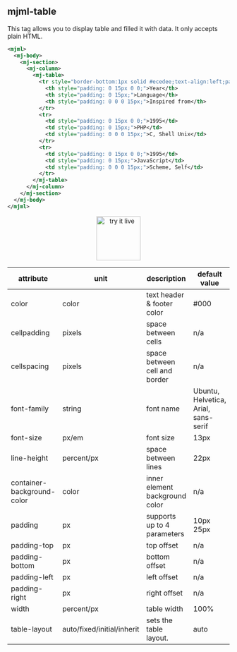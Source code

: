 ## mjml-table

This tag allows you to display table and filled it with data. It only accepts plain HTML.

```xml
<mjml>
  <mj-body>
    <mj-section>
      <mj-column>
        <mj-table>
          <tr style="border-bottom:1px solid #ecedee;text-align:left;padding:15px 0;">
            <th style="padding: 0 15px 0 0;">Year</th>
            <th style="padding: 0 15px;">Language</th>
            <th style="padding: 0 0 0 15px;">Inspired from</th>
          </tr>
          <tr>
            <td style="padding: 0 15px 0 0;">1995</td>
            <td style="padding: 0 15px;">PHP</td>
            <td style="padding: 0 0 0 15px;">C, Shell Unix</td>
          </tr>
          <tr>
            <td style="padding: 0 15px 0 0;">1995</td>
            <td style="padding: 0 15px;">JavaScript</td>
            <td style="padding: 0 0 0 15px;">Scheme, Self</td>
          </tr>
        </mj-table>
      </mj-column>
    </mj-section>
  </mj-body>
</mjml>
```

<p align="center">
  <a href="https://mjml.io/try-it-live/components/table">
    <img width="100px" src="https://mjml.io/assets/img/svg/TRYITLIVE.svg" alt="try it live" />
  </a>
</p>

attribute                   | unit                        | description                    | default value
----------------------------|-----------------------------|------------------------------- |--------------
color                       | color                       | text header & footer color     | #000
cellpadding                 | pixels                      | space between cells            | n/a
cellspacing                 | pixels                      | space between cell and border  | n/a
font-family                 | string                      | font name                      | Ubuntu, Helvetica, Arial, sans-serif
font-size                   | px/em                       | font size                      | 13px
line-height                 | percent/px                  | space between lines            | 22px
container-background-color  | color                       | inner element background color | n/a
padding                     | px                          | supports up to 4 parameters    | 10px 25px
padding-top                 | px                          | top offset                     | n/a
padding-bottom              | px                          | bottom offset                  | n/a
padding-left                | px                          | left offset                    | n/a
padding-right               | px                          | right offset                   | n/a
width                       | percent/px                  | table width                    | 100%
table-layout                | auto/fixed/initial/inherit  | sets the table layout.         | auto
